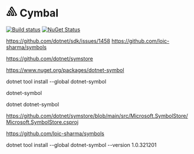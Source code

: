 # <img src='/src/icon.png' height='30px'> Cymbal

[![Build status](https://ci.appveyor.com/api/projects/status/gd7jvcs0nv8pawc8/branch/main?svg=true)](https://ci.appveyor.com/project/SimonCropp/cymbal)
[![NuGet Status](https://img.shields.io/nuget/v/Cymbal.svg)](https://www.nuget.org/packages/Cymbal/)


  <Target Name="IncludeSymbolFiles" AfterTargets="ResolveAssemblyReferences" Condition="@(ReferenceCopyLocalPaths) != ''">
    <ItemGroup>
      <ReferenceCopyLocalPaths Include="%(ReferenceCopyLocalPaths.RelativeDir)%(ReferenceCopyLocalPaths.Filename).pdb;
                                          %(ReferenceCopyLocalPaths.RelativeDir)%(ReferenceCopyLocalPaths.Filename).xml" />
      <ReferenceCopyLocalPaths Remove="@(ReferenceCopyLocalPaths)" Condition="!Exists('%(FullPath)')" />
    </ItemGroup>
  </Target>


  https://github.com/dotnet/sdk/issues/1458
  https://github.com/loic-sharma/symbols


  https://github.com/dotnet/symstore

  https://www.nuget.org/packages/dotnet-symbol
  
  dotnet tool install --global dotnet-symbol 
  
  dotnet-symbol
  
  dotnet dotnet-symbol

  https://github.com/dotnet/symstore/blob/main/src/Microsoft.SymbolStore/Microsoft.SymbolStore.csproj


  https://github.com/loic-sharma/symbols


  dotnet tool install --global dotnet-symbol --version 1.0.321201
